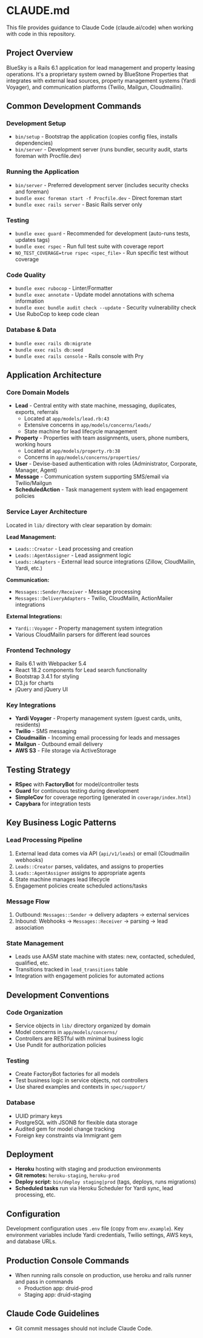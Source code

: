 # CLAUDE.md

This file provides guidance to Claude Code (claude.ai/code) when working with code in this repository.

## Project Overview

BlueSky is a Rails 6.1 application for lead management and property leasing operations. It's a proprietary system owned by BlueStone Properties that integrates with external lead sources, property management systems (Yardi Voyager), and communication platforms (Twilio, Mailgun, Cloudmailin).

## Common Development Commands

### Development Setup
- `bin/setup` - Bootstrap the application (copies config files, installs dependencies)
- `bin/server` - Development server (runs bundler, security audit, starts foreman with Procfile.dev)

### Running the Application
- `bin/server` - Preferred development server (includes security checks and foreman)
- `bundle exec foreman start -f Procfile.dev` - Direct foreman start
- `bundle exec rails server` - Basic Rails server only

### Testing
- `bundle exec guard` - Recommended for development (auto-runs tests, updates tags)
- `bundle exec rspec` - Run full test suite with coverage report
- `NO_TEST_COVERAGE=true rspec <spec_file>` - Run specific test without coverage

### Code Quality
- `bundle exec rubocop` - Linter/Formatter 
- `bundle exec annotate` - Update model annotations with schema information
- `bundle exec bundle audit check --update` - Security vulnerability check
- Use RuboCop to keep code clean

### Database & Data
- `bundle exec rails db:migrate`
- `bundle exec rails db:seed`
- `bundle exec rails console` - Rails console with Pry

## Application Architecture

### Core Domain Models
- **Lead** - Central entity with state machine, messaging, duplicates, exports, referrals
  - Located at `app/models/lead.rb:43` 
  - Extensive concerns in `app/models/concerns/leads/`
  - State machine for lead lifecycle management
- **Property** - Properties with team assignments, users, phone numbers, working hours
  - Located at `app/models/property.rb:38`
  - Concerns in `app/models/concerns/properties/`
- **User** - Devise-based authentication with roles (Administrator, Corporate, Manager, Agent)
- **Message** - Communication system supporting SMS/email via Twilio/Mailgun
- **ScheduledAction** - Task management system with lead engagement policies

### Service Layer Architecture
Located in `lib/` directory with clear separation by domain:

**Lead Management:**
- `Leads::Creator` - Lead processing and creation
- `Leads::AgentAssigner` - Lead assignment logic  
- `Leads::Adapters` - External lead source integrations (Zillow, CloudMailin, Yardi, etc.)

**Communication:**
- `Messages::Sender/Receiver` - Message processing
- `Messages::DeliveryAdapters` - Twilio, CloudMailin, ActionMailer integrations

**External Integrations:**
- `Yardi::Voyager` - Property management system integration
- Various CloudMailin parsers for different lead sources

### Frontend Technology
- Rails 6.1 with Webpacker 5.4
- React 18.2 components for Lead search functionality
- Bootstrap 3.4.1 for styling
- D3.js for charts
- jQuery and jQuery UI

### Key Integrations
- **Yardi Voyager** - Property management system (guest cards, units, residents)
- **Twilio** - SMS messaging
- **Cloudmailin** - Incoming email processing for leads and messages
- **Mailgun** - Outbound email delivery
- **AWS S3** - File storage via ActiveStorage

## Testing Strategy

- **RSpec** with **FactoryBot** for model/controller tests
- **Guard** for continuous testing during development  
- **SimpleCov** for coverage reporting (generated in `coverage/index.html`)
- **Capybara** for integration tests

## Key Business Logic Patterns

### Lead Processing Pipeline
1. External lead data comes via API (`api/v1/leads`) or email (Cloudmailin webhooks)
2. `Leads::Creator` parses, validates, and assigns to properties
3. `Leads::AgentAssigner` assigns to appropriate agents
4. State machine manages lead lifecycle
5. Engagement policies create scheduled actions/tasks

### Message Flow
1. Outbound: `Messages::Sender` → delivery adapters → external services
2. Inbound: Webhooks → `Messages::Receiver` → parsing → lead association

### State Management
- Leads use AASM state machine with states: new, contacted, scheduled, qualified, etc.
- Transitions tracked in `lead_transitions` table
- Integration with engagement policies for automated actions

## Development Conventions

### Code Organization
- Service objects in `lib/` directory organized by domain
- Model concerns in `app/models/concerns/`
- Controllers are RESTful with minimal business logic
- Use Pundit for authorization policies

### Testing
- Create FactoryBot factories for all models
- Test business logic in service objects, not controllers
- Use shared examples and contexts in `spec/support/`

### Database
- UUID primary keys
- PostgreSQL with JSONB for flexible data storage
- Audited gem for model change tracking
- Foreign key constraints via Immigrant gem

## Deployment

- **Heroku** hosting with staging and production environments
- **Git remotes:** `heroku-staging`, `heroku-prod`
- **Deploy script:** `bin/deploy staging|prod` (tags, deploys, runs migrations)
- **Scheduled tasks** run via Heroku Scheduler for Yardi sync, lead processing, etc.

## Configuration

Development configuration uses `.env` file (copy from `env.example`). Key environment variables include Yardi credentials, Twilio settings, AWS keys, and database URLs.

## Production Console Commands

- When running rails console on production, use heroku and rails runner and pass in commands
  - Production app: druid-prod
  - Staging app: druid-staging

## Claude Code Guidelines

- Git commit messages should not include Claude Code.